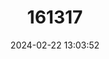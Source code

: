 ---
title: "161317"
category: "Benthobatis marcida"
draft: false
date: 2024-02-22 13:03:52
languages:
  English: ["Blind Torpedo", "Caribbean Blind Numbfish"]
---